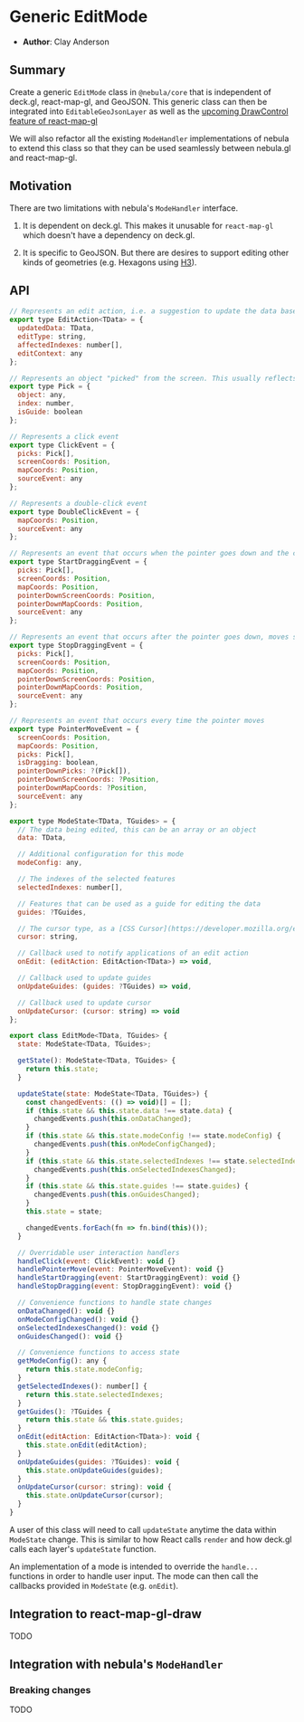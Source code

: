 # Generic EditMode

* **Author**: Clay Anderson

## Summary

Create a generic `EditMode` class in `@nebula/core` that is independent of deck.gl, react-map-gl, and GeoJSON. This generic class can then be integrated into `EditableGeoJsonLayer` as well as the [upcoming DrawControl feature of react-map-gl](https://github.com/uber/react-map-gl/issues/734)

We will also refactor all the existing `ModeHandler` implementations of nebula to extend this class so that they can be used seamlessly between nebula.gl and react-map-gl.

## Motivation

There are two limitations with nebula's `ModeHandler` interface.

1. It is dependent on deck.gl. This makes it unusable for `react-map-gl` which doesn't have a dependency on deck.gl.

2. It is specific to GeoJSON. But there are desires to support editing other kinds of geometries (e.g. Hexagons using [H3](https://uber.github.io/h3/#/)).

## API

```javascript
// Represents an edit action, i.e. a suggestion to update the data based on user interaction events
export type EditAction<TData> = {
  updatedData: TData,
  editType: string,
  affectedIndexes: number[],
  editContext: any
};

// Represents an object "picked" from the screen. This usually reflects an object under the cursor
export type Pick = {
  object: any,
  index: number,
  isGuide: boolean
};

// Represents a click event
export type ClickEvent = {
  picks: Pick[],
  screenCoords: Position,
  mapCoords: Position,
  sourceEvent: any
};

// Represents a double-click event
export type DoubleClickEvent = {
  mapCoords: Position,
  sourceEvent: any
};

// Represents an event that occurs when the pointer goes down and the cursor starts moving
export type StartDraggingEvent = {
  picks: Pick[],
  screenCoords: Position,
  mapCoords: Position,
  pointerDownScreenCoords: Position,
  pointerDownMapCoords: Position,
  sourceEvent: any
};

// Represents an event that occurs after the pointer goes down, moves some, then the pointer goes back up
export type StopDraggingEvent = {
  picks: Pick[],
  screenCoords: Position,
  mapCoords: Position,
  pointerDownScreenCoords: Position,
  pointerDownMapCoords: Position,
  sourceEvent: any
};

// Represents an event that occurs every time the pointer moves
export type PointerMoveEvent = {
  screenCoords: Position,
  mapCoords: Position,
  picks: Pick[],
  isDragging: boolean,
  pointerDownPicks: ?(Pick[]),
  pointerDownScreenCoords: ?Position,
  pointerDownMapCoords: ?Position,
  sourceEvent: any
};

export type ModeState<TData, TGuides> = {
  // The data being edited, this can be an array or an object
  data: TData,

  // Additional configuration for this mode
  modeConfig: any,

  // The indexes of the selected features
  selectedIndexes: number[],

  // Features that can be used as a guide for editing the data
  guides: ?TGuides,

  // The cursor type, as a [CSS Cursor](https://developer.mozilla.org/en-US/docs/Web/CSS/cursor)
  cursor: string,

  // Callback used to notify applications of an edit action
  onEdit: (editAction: EditAction<TData>) => void,

  // Callback used to update guides
  onUpdateGuides: (guides: ?TGuides) => void,

  // Callback used to update cursor
  onUpdateCursor: (cursor: string) => void
};

export class EditMode<TData, TGuides> {
  state: ModeState<TData, TGuides>;

  getState(): ModeState<TData, TGuides> {
    return this.state;
  }

  updateState(state: ModeState<TData, TGuides>) {
    const changedEvents: (() => void)[] = [];
    if (this.state && this.state.data !== state.data) {
      changedEvents.push(this.onDataChanged);
    }
    if (this.state && this.state.modeConfig !== state.modeConfig) {
      changedEvents.push(this.onModeConfigChanged);
    }
    if (this.state && this.state.selectedIndexes !== state.selectedIndexes) {
      changedEvents.push(this.onSelectedIndexesChanged);
    }
    if (this.state && this.state.guides !== state.guides) {
      changedEvents.push(this.onGuidesChanged);
    }
    this.state = state;

    changedEvents.forEach(fn => fn.bind(this)());
  }

  // Overridable user interaction handlers
  handleClick(event: ClickEvent): void {}
  handlePointerMove(event: PointerMoveEvent): void {}
  handleStartDragging(event: StartDraggingEvent): void {}
  handleStopDragging(event: StopDraggingEvent): void {}

  // Convenience functions to handle state changes
  onDataChanged(): void {}
  onModeConfigChanged(): void {}
  onSelectedIndexesChanged(): void {}
  onGuidesChanged(): void {}

  // Convenience functions to access state
  getModeConfig(): any {
    return this.state.modeConfig;
  }
  getSelectedIndexes(): number[] {
    return this.state.selectedIndexes;
  }
  getGuides(): ?TGuides {
    return this.state && this.state.guides;
  }
  onEdit(editAction: EditAction<TData>): void {
    this.state.onEdit(editAction);
  }
  onUpdateGuides(guides: ?TGuides): void {
    this.state.onUpdateGuides(guides);
  }
  onUpdateCursor(cursor: string): void {
    this.state.onUpdateCursor(cursor);
  }
}
```

A user of this class will need to call `updateState` anytime the data within `ModeState` change. This is similar to how React calls `render` and how deck.gl calls each layer's `updateState` function.

An implementation of a mode is intended to override the `handle...` functions in order to handle user input. The mode can then call the callbacks provided in `ModeState` (e.g. `onEdit`).

## Integration to react-map-gl-draw

TODO

## Integration with nebula's `ModeHandler`

### Breaking changes

TODO
